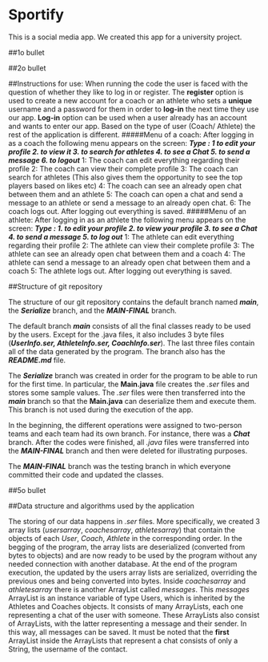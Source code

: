 # Sportify
This is a social media app. We created this app for a university project.

##1o bullet

##2o bullet

##Instructions for use:
When running the code the user is faced with the question of whether they like to log in or register.
The **register** option is used to create a new account for a coach or an athlete who sets a **unique** username and a password for them in order to **log-in** the next time they use our app.
**Log-in** option can be used when a user already has an account and wants to enter our app.
Based on the type of user (Coach/ Athlete) the rest of the application is different.
#####Menu of a coach:
After logging in as a coach the following menu appears on the screen: ***Type : 1 to edit your profile 2. to view it 3. to search for athletes 4. to see a Chat 5. to send a message 6. to logout***
1: The coach can edit everything regarding their profile 
2: The coach can view their complete profile 
3: The coach can search for athletes (This also gives them the opportunity to see the top players based on likes etc) 
4: The coach can see an already open chat between them and an athlete 
5: The coach can open a chat and send a message to an athlete or send a message to an already open chat. 
6: The coach logs out. After logging out everything is saved.
#####Menu of an athlete:
After logging in as an athlete the following menu appears on the screen: ***Type : 1. to edit your profile 2. to view your profile 3. to see a Chat 4. to send a message 5. to log out***
1: The athlete can edit everything regarding their profile 
2: The athlete can view their complete profile 
3: The athlete can see an already open chat between them and a coach 
4: The athlete can send a message to an already open chat between them and a coach 
5: The athlete logs out. After logging out everything is saved.


##Structure of git repository

The structure of our git repository contains the default branch named ***main***, the ***Serialize*** branch, and the ***MAIN-FINAL*** branch.

The default branch ***main*** consists of all the final classes ready to be used by the users. Except for the .java files, it also includes 3 byte files (***UserInfo.ser, AthleteInfo.ser, CoachInfo.ser***). The last three files contain all of the data generated by the program. The branch also has the ***README.md*** file.

The ***Serialize*** branch was created in order for the program to be able to run for the first time. In particular, the **Main.java** file creates the *.ser* files and stores some sample values. The *.ser* files were then transferred into the ***main*** branch so that the **Main.java** can deserialize them and execute them. This branch is not used during the execution of the app.

In the beginning, the different operations were assigned to two-person teams and each team had its own branch. For instance, there was a ***Chat*** branch. After the codes were finished, all *.java* files were transferred into the ***MAIN-FINAL*** branch and then were deleted for illustrating purposes.

The ***MAIN-FINAL*** branch was the testing branch in which everyone committed their code and updated the classes.


##5o bullet

##Data structure and algorithms used by the application

The storing of our data happens in *.ser* files. More specifically, we created 3 array lists (*usersarray*, *coachesarray*, *athletesarray*) that contain the objects of each *User*, *Coach*, *Athlete* in the corresponding order. In the begging of the program, the array lists are deserialized (converted from bytes to objects) and are now ready to be used by the program without any needed connection with another database. At the end of the program execution, the updated by the users array lists are serialized, overriding the previous ones and being converted into bytes.
Inside *coachesarray* and *athletesarray* there is another ArrayList called *messages*. This *messages* ArrayList is an instance variable of type Users, which is inherited by the Athletes and Coaches objects. It consists of many ArrayLists, each one representing a chat of the user with someone. These ArrayLists also consist of ArrayLists, with the latter representing a message and their sender. In this way, all messages can be saved. It must be noted that the **first** ArrayList inside the ArrayLists that represent a chat consists of only a String, the username of the contact.
